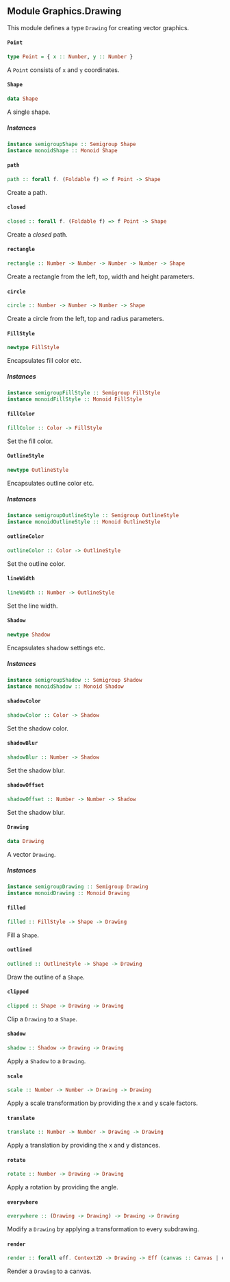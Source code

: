 ## Module Graphics.Drawing

This module defines a type `Drawing` for creating vector graphics.

#### `Point`

``` purescript
type Point = { x :: Number, y :: Number }
```

A `Point` consists of `x` and `y` coordinates.

#### `Shape`

``` purescript
data Shape
```

A single shape.

##### Instances
``` purescript
instance semigroupShape :: Semigroup Shape
instance monoidShape :: Monoid Shape
```

#### `path`

``` purescript
path :: forall f. (Foldable f) => f Point -> Shape
```

Create a path.

#### `closed`

``` purescript
closed :: forall f. (Foldable f) => f Point -> Shape
```

Create a _closed_ path.

#### `rectangle`

``` purescript
rectangle :: Number -> Number -> Number -> Number -> Shape
```

Create a rectangle from the left, top, width and height parameters.

#### `circle`

``` purescript
circle :: Number -> Number -> Number -> Shape
```

Create a circle from the left, top and radius parameters.

#### `FillStyle`

``` purescript
newtype FillStyle
```

Encapsulates fill color etc.

##### Instances
``` purescript
instance semigroupFillStyle :: Semigroup FillStyle
instance monoidFillStyle :: Monoid FillStyle
```

#### `fillColor`

``` purescript
fillColor :: Color -> FillStyle
```

Set the fill color.

#### `OutlineStyle`

``` purescript
newtype OutlineStyle
```

Encapsulates outline color etc.

##### Instances
``` purescript
instance semigroupOutlineStyle :: Semigroup OutlineStyle
instance monoidOutlineStyle :: Monoid OutlineStyle
```

#### `outlineColor`

``` purescript
outlineColor :: Color -> OutlineStyle
```

Set the outline color.

#### `lineWidth`

``` purescript
lineWidth :: Number -> OutlineStyle
```

Set the line width.

#### `Shadow`

``` purescript
newtype Shadow
```

Encapsulates shadow settings etc.

##### Instances
``` purescript
instance semigroupShadow :: Semigroup Shadow
instance monoidShadow :: Monoid Shadow
```

#### `shadowColor`

``` purescript
shadowColor :: Color -> Shadow
```

Set the shadow color.

#### `shadowBlur`

``` purescript
shadowBlur :: Number -> Shadow
```

Set the shadow blur.

#### `shadowOffset`

``` purescript
shadowOffset :: Number -> Number -> Shadow
```

Set the shadow blur.

#### `Drawing`

``` purescript
data Drawing
```

A vector `Drawing`.

##### Instances
``` purescript
instance semigroupDrawing :: Semigroup Drawing
instance monoidDrawing :: Monoid Drawing
```

#### `filled`

``` purescript
filled :: FillStyle -> Shape -> Drawing
```

Fill a `Shape`.

#### `outlined`

``` purescript
outlined :: OutlineStyle -> Shape -> Drawing
```

Draw the outline of a `Shape`.

#### `clipped`

``` purescript
clipped :: Shape -> Drawing -> Drawing
```

Clip a `Drawing` to a `Shape`.

#### `shadow`

``` purescript
shadow :: Shadow -> Drawing -> Drawing
```

Apply a `Shadow` to a `Drawing`.

#### `scale`

``` purescript
scale :: Number -> Number -> Drawing -> Drawing
```

Apply a scale transformation by providing the x and y scale factors.

#### `translate`

``` purescript
translate :: Number -> Number -> Drawing -> Drawing
```

Apply a translation by providing the x and y distances.

#### `rotate`

``` purescript
rotate :: Number -> Drawing -> Drawing
```

Apply a rotation by providing the angle.

#### `everywhere`

``` purescript
everywhere :: (Drawing -> Drawing) -> Drawing -> Drawing
```

Modify a `Drawing` by applying a transformation to every subdrawing.

#### `render`

``` purescript
render :: forall eff. Context2D -> Drawing -> Eff (canvas :: Canvas | eff) Unit
```

Render a `Drawing` to a canvas.  


